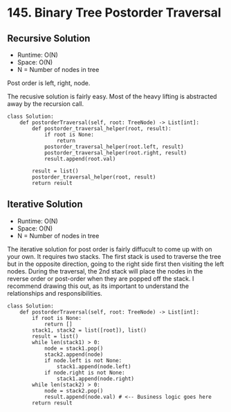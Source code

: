 # 145. Binary Tree Postorder Traversal

## Recursive Solution
- Runtime: O(N)
- Space: O(N)
- N = Number of nodes in tree

Post order is left, right, node.

The recusive solution is fairly easy. Most of the heavy lifting is abstracted away by the recursion call.

```
class Solution:
    def postorderTraversal(self, root: TreeNode) -> List[int]:
        def postorder_traversal_helper(root, result):
            if root is None:
                return
            postorder_traversal_helper(root.left, result)
            postorder_traversal_helper(root.right, result)
            result.append(root.val)
            
        result = list()
        postorder_traversal_helper(root, result)
        return result
```

## Iterative Solution
- Runtime: O(N)
- Space: O(N)
- N = Number of nodes in tree

The iterative solution for post order is fairly diffucult to come up with on your own.
It requires two stacks. 
The first stack is used to traverse the tree but in the opposite direction, going to the right side first then visiting the left nodes.
During the traversal, the 2nd stack will place the nodes in the reverse order or post-order when they are popped off the stack.
I recommend drawing this out, as its important to understand the relationships and responsibilities.

```
class Solution:
    def postorderTraversal(self, root: TreeNode) -> List[int]:
        if root is None:
            return []
        stack1, stack2 = list([root]), list()
        result = list()
        while len(stack1) > 0:
            node = stack1.pop()
            stack2.append(node)
            if node.left is not None:
                stack1.append(node.left)
            if node.right is not None:
                stack1.append(node.right)
        while len(stack2) > 0:
            node = stack2.pop()
            result.append(node.val) # <-- Business logic goes here
        return result
```
